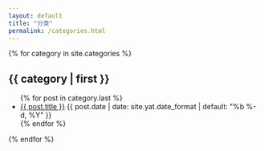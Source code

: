 ```yaml
---
layout: default
title: "分类"
permalink: /categories.html
---
```


<div class="categories-archive">
  {% for category in site.categories %}
    <h2 id="{{ category | first | slugify }}">{{ category | first }}</h2>
    <ul class="posts-list">
      {% for post in category.last %}
        <li>
          <a href="{{ post.url | relative_url }}">{{ post.title }}</a>
          <span class="post-date">{{ post.date | date: site.yat.date_format | default: "%b %-d, %Y" }}</span>
        </li>
      {% endfor %}
    </ul>
  {% endfor %}
</div>
